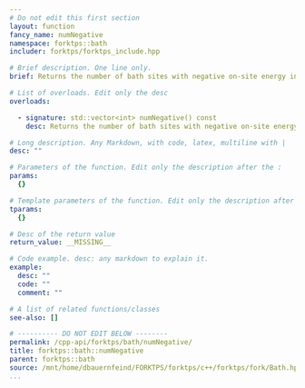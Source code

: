 ```yaml
---
# Do not edit this first section
layout: function
fancy_name: numNegative
namespace: forktps::bath
includer: forktps/forktps_include.hpp

# Brief description. One line only.
brief: Returns the number of bath sites with negative on-site energy in form of a vector of integers suitable for the FTPS solver.

# List of overloads. Edit only the desc
overloads:

  - signature: std::vector<int> numNegative() const
    desc: Returns the number of bath sites with negative on-site energy in form of a vector of integers suitable for the FTPS solver.

# Long description. Any Markdown, with code, latex, multiline with |
desc: ""

# Parameters of the function. Edit only the description after the :
params:
  {}

# Template parameters of the function. Edit only the description after the :
tparams:
  {}

# Desc of the return value
return_value: __MISSING__

# Code example. desc: any markdown to explain it.
example:
  desc: ""
  code: ""
  comment: ""

# A list of related functions/classes
see-also: []

# ---------- DO NOT EDIT BELOW --------
permalink: /cpp-api/forktps/bath/numNegative/
title: forktps::bath::numNegative
parent: forktps::bath
source: /mnt/home/dbauernfeind/FORKTPS/forktps/c++/forktps/fork/Bath.hpp
...
```


